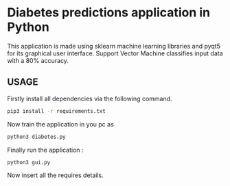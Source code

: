 # Diabetes predictions application in Python

This application is made using sklearn machine learning libraries and pyqt5 for its graphical user interface.
Support Vector Machine classifies input data with a 80% accuracy.

## USAGE

Firstly install all dependencies via the following command.

```bash
pip3 install -r requirements.txt
```

Now train the application in you pc as

```bash
python3 diabetes.py
```

Finally run the application :

```bash
python3 gui.py
```
Now insert all the requires details.